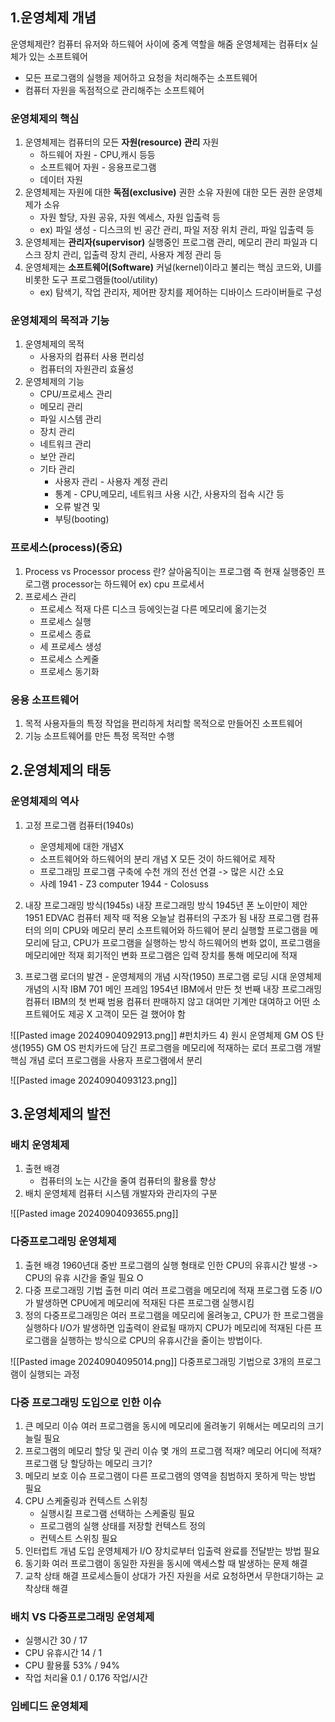 ## 1.운영체제 개념
운영체제란? 
	컴퓨터 유저와 하드웨어 사이에 중계 역할을 해줌
	운영체제는 컴퓨터x 실체가 있는 소프트웨어
- 모든 프로그램의 실행을 제어하고 요청을 처리해주는 소프트웨어
- 컴퓨터 자원을 독점적으로 관리해주는 소프트웨어
### 운영체제의 핵심
1) 운영체제는 컴퓨터의 모든 **자원(resource) 관리**
	자원
	- 하드웨어 자원 - CPU,캐시 등등
	- 소프트웨어 자원 - 응용프로그램
	- 데이터 자원 
2) 운영체제는 자원에 대한 **독점(exclusive)** 권한 소유
	자원에 대한 모든 권한 운영체제가 소유
	- 자원 할당, 자원 공유, 자원 엑세스, 자원 입출력 등
	- ex) 파일 생성 - 디스크의 빈 공간 관리, 파일 저장 위치 관리, 파일 입출력 등
3) 운영체제는 **관리자(supervisor)**
	실행중인 프로그램 관리, 메모리 관리
	파일과 디스크 장치 관리, 입출력 장치 관리, 사용자 계정 관리 등
4) 운영체제는 **소프트웨어(Software)**
	커널(kernel)이라고 불리는 핵심 코드와,
	UI를 비롯한 도구 프로그램들(tool/utility)
	- ex) 탐색기, 작업 관리자, 제어판 
	장치를 제어하는 디바이스 드라이버들로 구성
### 운영체제의 목적과 기능
1) 운영체제의 목적
	- 사용자의 컴퓨터 사용 편리성
	- 컴퓨터의 자원관리 효율성
2) 운영체제의 기능
	- CPU/프로세스 관리
	- 메모리 관리
	- 파일 시스템 관리
	- 장치 관리
	- 네트워크 관리
	- 보안 관리
	- 기타 관리
		- 사용자 관리 - 사용자 계정 관리
		- 통계 - CPU,메모리, 네트워크 사용 시간, 사용자의 접속 시간 등
		- 오류 발견 및 
		- 부팅(booting)
### 프로세스(process)(중요)
1) Process vs Processor
	process 란? 살아움직이는 프로그램
	즉 현재 실행중인 프로그램
	processor는 하드웨어 ex) cpu 프로세서
2) 프로세스 관리
	- 프로세스 적재
		다른 디스크 등에잇는걸 다른 메모리에 옮기는것
	- 프로세스 실행
	- 프로세스 종료
	- 세 프로세스 생성
	- 프로세스 스케줄
	- 프로세스 동기화
### 응용 소프트웨어
1) 목적
	사용자들의 특정 작업을 편리하게 처리할 목적으로 만들어진 소프트웨어
2) 기능 
	소프트웨어를 만든 특정 목적만 수행
## 2.운영체제의 태동
### 운영체제의 역사
1) 고정 프로그램 컴퓨터(1940s)
	- 운영체제에 대한 개념X
	- 소프트웨어와 하드웨어의 분리 개념 X
		모든 것이 하드웨어로 제작
	- 프로그래밍
		프로그램 구축에 수천 개의 전선 연결 -> 많은 시간 소요
	- 사례
		1941 - Z3 computer
		1944 - Colosuss

2) 내장 프로그래밍 방식(1945s)
	내장 프로그래밍 방식
		1945년 폰 노이만이 제안
		1951 EDVAC 컴퓨터 제작 때 적용
		오늘날 컴퓨터의 구조가 됨
	내장 프로그램 컴퓨터의 의미
		CPU와 메모리 분리
		소프트웨어와 하드웨어 분리
		실행할 프로그램을 메모리에 담고, CPU가 프로그램을 실행하는 방식
			하드웨어의 변화 없이, 프로그램을 메모리에만 적재 회기적인 변화
		프로그램은 입력 장치를 통해 메모리에 적재

3)  프로그램 로더의 발견 - 운영체제의 개념 시작(1950)
	프로그램 로딩 시대
		운영체제 개념의 시작
	IBM 701 메인 프레임
		1954년 IBM에서 만든 첫 번째 내장 프로그래밍 컴퓨터
		IBM의 첫 번째 범용 컴퓨터
		판매하지 않고 대여만
		기계만 대여하고 어떤 소프트웨어도 제공 X
			고객이 모든 걸 했어야 함

![[Pasted image 20240904092913.png]]
#펀치카드
4) 원시 운영체제 GM OS 탄생(1955)
	GM OS
		펀치카드에 담긴 프로그램을 메모리에 적재하는 로더 프로그램 개발
	핵심 개념
		로더 프로그램을 사용자 프로그램에서 분리

![[Pasted image 20240904093123.png]]

## 3.운영체제의 발전
### 배치 운영체제
1) 출현 배경
	- 컴퓨터의 노는 시간을 줄여 컴퓨터의 활용률 향상
2) 배치 운영체제 컴퓨터 시스템
	개발자와 관리자의 구분

![[Pasted image 20240904093655.png]]
### 다중프로그래밍 운영체제
1) 출현 배경
	1960년대 중반
	프로그램의 실행 형태로 인한 CPU의 유휴시간 발생
	-> CPU의 유휴 시간을 줄일 필요 O
2) 다중 프로그래밍 기법 출현
	미리 여러 프로그램을 메모리에 적재
	프로그램 도중 I/O가 발생하면 CPU에게 메모리에 적재된 다른 프로그램 실행시킴
3) 정의
	다중프로그래밍은 여러 프로그램을 메모리에 올려놓고, CPU가 한 프로그램을 실행하다 I/O가 발생하면 입출력이 완료될 때까지 CPU가 메모리에 적재된 다른 프로그램을 실행하는 방식으로 CPU의 유휴시간을 줄이는 방법이다.

![[Pasted image 20240904095014.png]]
다중프로그래밍 기법으로 3개의 프로그램이 실행되는 과정

### 다중 프로그래밍 도입으로 인한 이슈
1) 큰 메모리 이슈
	여러 프로그램을 동시에 메모리에 올려놓기 위해서는 메모리의 크기 늘릴 필요
2) 프로그램의 메모리 할당 및 관리 이슈
	몇 개의 프로그램 적재? 메모리 어디에 적재? 프로그램 당 할당하는 메모리 크기?
3) 메모리 보호 이슈
	프로그램이 다른 프로그램의 영역을 침범하지 못하게 막는 방법 필요
4) CPU 스케줄링과 컨텍스트 스위칭
	- 실행시킬 프로그램 선택하는 스케줄링 필요
	- 프로그램의 실행 상태를 저장할 컨텍스트 정의
	- 컨텍스트 스위칭 필요
5) 인터럽트 개념 도입
	운영체제가 I/O 장치로부터 입출력 완료를 전달받는 방법 필요
6) 동기화
	여러 프로그램이 동일한 자원을 동시에 액세스할 때 발생하는 문제 해결
7) 교착 상태 해결
	프로세스들이 상대가 가진 자원을 서로 요청하면서 무한대기하는 교착상태 해결

### 배치 VS 다중프로그래밍 운영체제
- 실행시간 30 / 17
- CPU 유휴시간 14 / 1
- CPU 활용률 53% / 94%
- 작업 처리율 0.1 / 0.176 작업/시간

### 임베디드 운영체제